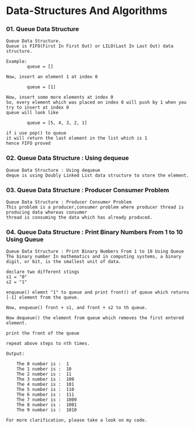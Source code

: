 # Data-Structures And Algorithms

### 01. Queue Data Structure

    Queue Data Structure.
    Queue is FIFO(First In First Out) or LILO(Last In Last Out) data structure.

    Example:
            queue = []

    Now, insert an element 1 at index 0

            queue = [1]

    Now, insert some more elements at index 0
    So, every element which was placed on index 0 will push by 1 when you try to insert at index 0
    queue will look like

            queue = [5, 4, 3, 2, 1]

    if i use pop() to queue
    it will return the last element in the list which is 1
    hence FIFO proved

### 02. Queue Data Structure : Using dequeue

    Queue Data Structure : Using dequeue
    deque is using Doubly Linked List data structure to store the element.

### 03. Queue Data Structure : Producer Consumer Problem

    Queue Data Structure : Producer Consumer Problem
    This problem is a producer,consumer problem where producer thread is producing data whereas consumer 
    thread is consuming the data which has already produced.

### 04. Queue Data Structure : Print Binary Numbers From 1 to 10 Using Queue

    Queue Data Structure : Print Binary Numbers From 1 to 10 Using Queue
    The binary number In mathematics and in computing systems, a binary digit, or bit, is the smallest unit of data.

    declare two different stings
    s1 = "0"
    s2 = "1"

    enqueue() elemnt "1" to queue and print front() of queue which returns [-1] element from the queue.

    Now, enqueue() front + s1, and front + s2 to th queue.

    Now dequeue() the element from queue which removes the first entered element.

    print the front of the queue

    repeat above steps to nth times.

    Output:

        The 0 number is :  1
        The 1 number is :  10
        The 2 number is :  11
        The 3 number is :  100
        The 4 number is :  101
        The 5 number is :  110
        The 6 number is :  111
        The 7 number is :  1000
        The 8 number is :  1001
        The 9 number is :  1010

    For more clarification, please take a look on my code.     

    